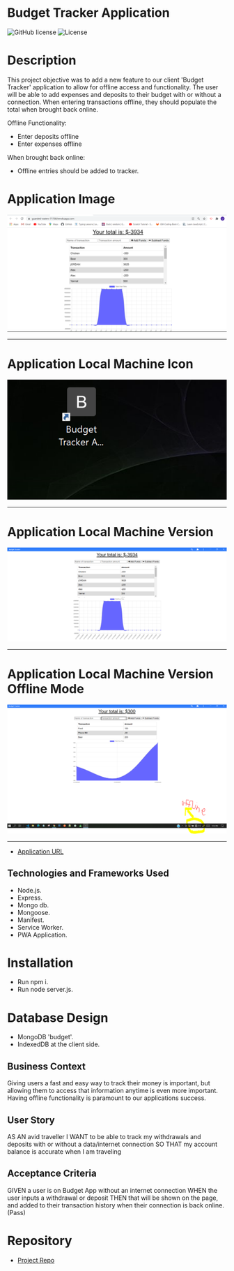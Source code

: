 # Budget Tracker Application

![GitHub license](https://img.shields.io/badge/Made%20by-%40Eng.JordanNaei-orange)
![License](https://img.shields.io/badge/License-ISC-blue.svg "License Badge")

# Description

This project objective was to add a new feature to our client 'Budget Tracker' application to allow for offline access and functionality. The user will be able to add expenses and deposits to their budget with or without a connection. When entering transactions offline, they should populate the total when brought back online.

Offline Functionality:

  * Enter deposits offline
  * Enter expenses offline

When brought back online:

  * Offline entries should be added to tracker.


# Application Image

![Application main page](https://github.com/JordanNaei/budgetTracker/blob/master/public/img/app1.PNG?raw=true)

<hr>

# Application Local Machine Icon

![Application Local Machine Icon](https://github.com/JordanNaei/budgetTracker/blob/master/public/img/DTIcon.PNG?raw=true)

<hr>

# Application Local Machine Version

![Application Local Machine Version ](https://github.com/JordanNaei/budgetTracker/blob/master/public/img/appDT.PNG?raw=true)

<hr>

# Application Local Machine Version Offline Mode

![Application Offline Mode](https://github.com/JordanNaei/budgetTracker/blob/master/public/img/AppOffline.PNG?raw=true)

<hr>

- [Application URL](https://guarded-waters-71708.herokuapp.com/)

## Technologies and Frameworks Used
- Node.js.
- Express.
- Mongo db.
- Mongoose.
- Manifest.
- Service Worker.
- PWA Application.


# Installation
- Run npm i.
- Run node server.js.

# Database Design
- MongoDB 'budget'.
- IndexedDB at the client side.

## Business Context
Giving users a fast and easy way to track their money is important, but allowing them to access that information anytime is even more important. Having offline functionality is paramount to our applications success.

## User Story
AS AN avid traveller
I WANT to be able to track my withdrawals and deposits with or without a data/internet connection
SO THAT my account balance is accurate when I am traveling

## Acceptance Criteria
GIVEN a user is on Budget App without an internet connection
WHEN the user inputs a withdrawal or deposit
THEN that will be shown on the page, and added to their transaction history when their connection is back online.(Pass)

# Repository

- [Project Repo]()

